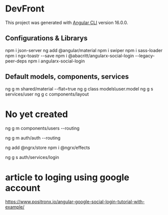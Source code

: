 # DevFront

This project was generated with [Angular CLI](https://github.com/angular/angular-cli) version 16.0.0.

## Configurations & Librarys

npm i json-server
ng add @angular/material
npm i swiper
npm i sass-loader
npm i ngx-toastr --save
npm i @abacritt/angularx-social-login --legacy-peer-deps
npm i angularx-social-login

## Default models, components, services
ng g m shared/material --flat=true
ng g class models\user.model
ng g s services/user
ng g c components/layout

# No  yet created
ng g m components/users --routing

ng g m auth/auth --routing

ng add @ngrx/store
npm i @ngrx/effects

ng g s auth/services/login


# article to loging using google account
https://www.positronx.io/angular-google-social-login-tutorial-with-example/


